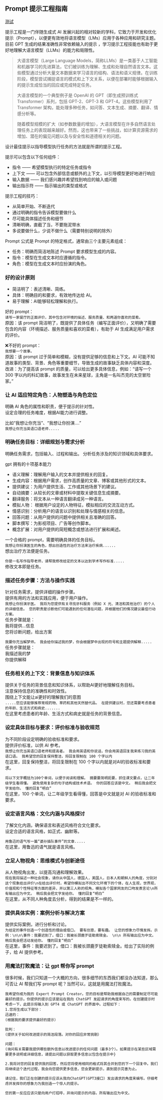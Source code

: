 
## Prompt 提示工程指南
[测试](https://platform.openai.com/playground)  

提示工程是一门伴随生成式 AI 发展兴起的相对较新的学科，它致力于开发和优化提示（Prompt），以便更有效地将语言模型（LMs）应用于各种应用和研究主题。  
目前 GPT 生成的结果准确性非常依赖输入的提示 ，学习提示工程技能也有助于更好地理解大语言模型（LLMs）的能力和局限性。  
> 大语言模型（Large Language Models，简称LLMs）是一类基于人工智能和机器学习的先进算法，它们被训练为理解、生成和处理自然语言文本。这些模型通过分析大量文本数据来学习语言的结构、语法和语义规律。在训练阶段，模型尝试捕捉语言的模式和上下文关系，以便在部署时能够根据输入的提示生成恰当的回应或完成特定任务。
> 
> 大语言模型的一个典型例子是 OpenAI 的 GPT（即生成预训练式 Transformer）系列，包括 GPT-2、GPT-3 和 GPT-4。这些模型利用了 Transformer 架构，能处理多种任务，如问答、文本生成、摘要、翻译、情感分析等。
> 
> 随着模型规模的扩大（如参数数量的增加），大语言模型在许多自然语言处理任务上的表现越来越好。然而，这也带来了一些挑战，如计算资源需求的增加、潜在的偏见问题以及与安全性和道德相关的问题。

设计最佳提示以指导模型执行任务的方法就是所谓的提示工程。  

提示可以包含以下任何组件：
- 指令 —— 希望模型执行的特定任务或指令
- 上下文 —— 可以包含外部信息或额外的上下文，以引导模型更好地进行响应
- 输入数据 —— 我们感兴趣并希望找到响应的输入或问题
- 输出指示符 —— 指示输出的类型或格式

提示工程的技巧：  
- 从简单开始、不断迭代
- 通过明确的指令告诉模型要做什么
- 尽可能具体描述任务和细节
- 清晰明确，直截了当，不要拖泥带水
- 多说要做什么，少说不做什么（需要特别说明的除外）

Prompt 公式是 Prompt 的特定格式，通常由三个主要元素组成：  
- 任务：明确而简洁地陈述 Prompt 要求模型生成的内容。
- 指令：模型在生成文本时应遵循的指令。
- 角色：模型在生成文本时应扮演的角色。

### 好的设计原则
- 简洁明了：表述清晰、简练。
- 具体：明确目的和要求，有效地传达给 AI。
- 易于理解：AI能够轻松理解和执行。


好的 prompt：  
`请写一家餐厅的正面评价，其中包含对环境的描述、服务质量、和两道你喜欢的菜肴。`  
原因：该 prompt 简洁明了，既提供了具体任务（编写正面评价），又明确了需要包含的内容（环境描述、服务质量和喜欢的菜肴），有助于 AI 生成满足用户需求的评价。

❌不好的 prompt：  
`我想要一个故事。`  
原因：该 prompt 过于简单和模糊，没有提供足够的信息和上下文。AI 可能不知道故事的类型、背景、角色等重要细节，导致生成的故事缺乏具体内容和深度。  
改进：为了提高该 prompt 的质量，可以给出更多具体信息，例如：“请写一个 300 字以内的科幻故事，故事发生在未来星球，主角是一名叫杰克的太空冒险家。”  

### 让 AI 适应特定角色：人物塑造与角色定位
明确 AI 角色的属性和职责，便于提示的针对性。  
设定合理的任务难度，根据AI能力进行调整。  

比如“我想让你充当”、“我想让你扮演....”   
`我想让你充当英语口语老师.....`

### 明确任务目标：详细规划与需求分析
明确任务需求，包括输入、过程和输出。
分析任务涉及的知识领域和具体要求。

gpt 拥有的十项基本能力  
- 语义理解：理解用户输入的文本并提供相关的回复。
- 生成内容：根据用户需求，创作高质量的文章、博客或其他形式的文本。
- 提供建议：为用户提供生活、工作或其他场景下的建议。
- 自动摘要：从较长的文章或材料中提取关键信息生成摘要。
- 翻译服务：将文本从一种语言翻译成另一种语言。
- 模拟人物： 根据用户设定的人物特征，模拟相应的交流互动方式。
- 情感识别：分析用户的语言以识别和处理与情感相关的信息。
- 回答问题：从用户提供的问题中提供相关且准确的回答。
- 脚本撰写：为影视项目、广告等创作脚本。
- 概念扩展：对用户提供的简短概念或想法进行扩展和阐述。

一个合格的 prompt，需要明确具体的任务目标。  
`我想让你扮演医生的角色，想出创造性的治疗方法来治疗疾病......`  
想出治疗方法便是任务。  

`你是一名写作指导老师，请帮我修改给定的文本以达到学术写作标准.....`  
修改文本即是任务。  

### 描述任务步骤：方法与操作实践
针对任务需求，提供详细的操作步骤。  
提供有用的方法和实践应用，便于用户操作。  
`我想让你扮演牙医。 我将为您提供有关寻找牙科服务（例如 X 光、清洁和其他治疗）的个人的详细信息。 您的职责是诊断他们可能遇到的任何潜在问题，并根据他们的情况建议最佳行动方案。 `  
任务步骤就是：  
我将提供...信息  
您将诊断问题，给出方案  

`我要你充当解梦师。 我会给你描述我的梦，你会根据梦中出现的符号和主题提供解释.....`   
任务步骤就是：  
我描述我的梦  
你提供解释  

### 任务相关的上下文：背景信息与知识体系
提供关于任务的背景信息和知识体系，以帮助AI更好地理解任务目标。  
注意保持信息的准确性和时效性。  
围绕上下文能让ai更好的理解我们的意图  
`.....您应该能够推荐常规药物、草药和其他天然替代品。 在提供建议时，您还需要考虑患者的年龄、生活方式和病史.......`  
在这里考虑患者的年龄、生活方式和病史就是任务的背景信息。

### 设定具体目标与要求：评价标准与验收规范
为不同阶段设定明确的验收标准和要求。  
提供评价标准，以供 AI 参考。  
`我想让你充当英语口语老师和提高者。 我会用英语和你说话，你会用英语回复我来练习我的英语口语。 我希望您的回复保持整洁，将回复限制在 100 个字以内`  
在这里，回复保持整洁，将回复限制在 100 个字以内就是对AI的验收标准和要求。  

`将以下文字概括为100个单词，以便于阅读和理解。 摘要要简明扼要，抓住课文要点，让二年级学生看得懂。 避免使用复杂的句子结构或技术术语。 你的回答应该是中文。 稍后我会把文字发给你。 懂的回复“明白”`  
在这里，100 个单词，让二年级学生看得懂，回答是中文就是对 AI 的验收标准和要求。

### 设定语言风格：文化内涵与风格探讨
了解文化内涵，确保语言和表述风格符合文化要求。  
设定合适的语言风格，如正式、幽默等。  

`用鲁迅的语气写一篇“婆孙插队事件”的文章.....`  
在这里，用鲁迅的语气就是语言风格。

### 立足人物视角：思维模式与创新途径
从人物视角出发，以提高沟通和理解效果。  
`现在我将描述一种社会现象，请你从中国人，德国人，美国人，日本人和朝鲜人的角度，分别对这个现象给出评价\n在给出评价时，希望你模拟出不同文化环境下的个体，在人生观，世界观，价值观和个性特征等方面的差异，并以第三人称的视角，模拟各个国家网友的口吻发表言论\n所有输出应为中文。 稍后我会把文字发给你。 懂的回复“明白”`  
在这里，从不同人种角度去分析，得到的结果是不一样的。  

### 提供具体实例：案例分析与解决方案
提供实际案例，进行分析和讨论。  
`为给定的事件创造一个创造性的理由或借口。 要有创意，要有趣。 让您的想象力尽情发挥。示例：\n\n\事件：我要迟到了。借口：我被长颈鹿歹徒勒索赎金。 \n\n 所有输出应为中文。 稍后我会把活动发给你。 懂的回复“明白”`  
在这里，事件：我要迟到了。借口：我被长颈鹿歹徒勒索赎金。给出了实际的例子，给 AI 提供参考。

### 用魔法打败魔法：让 gpt 帮你写 prompt
很多时候，我们只知道一个大概的方向，很多细节的东西我们都没办法知道，那么可否让 AI 帮我们写 prompt 呢？当然可以，这就是用魔法打败魔法。

```
我希望你成为我的 Expert Prompt Creator。您的目标是帮助我根据自己的需要制定尽可能最好的提示。你提供的提示应该是站在我向 ChatGPT 发起请求的角度来写的。在创建提示时考虑一下，此提示将输入到 GPT4 或 ChatGPT 的界面中。过程如下：
1.您将生成以下部分：
迅速的：
(根据我的要求提供最好的提示）

批判：
(提供关于如何改进提示的简洁段落。对你的回应非常挑剔）

问题：
(询问有关需要我提供哪些额外信息以改进提示的任何问题（最多3个）。如果提示在某些区域需要更多说明或详细信息，请提出问题以获取更多信息以包含在提示中}

2.我将对您的回复提供我的回答，然后您将使用相同的格式将其合并到您的下一个回复中。我们将继续这个迭代过程，我会向您提供更多信息，您会更新提示，直到提示完善为止。

请记住，我们正在创建的提示应该从我向ChatGPT(GPT3接口）发出请求的角度来编写。仔细考虑并发挥你的想象力为我创造一个惊人的提示。

您的第一反应应该只是向用户打招呼，并询问提示的内容。所有输出应为中文。
```
